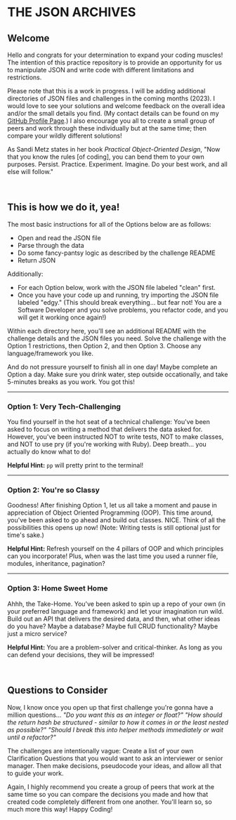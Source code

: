 # THE JSON ARCHIVES

## Welcome 
Hello and congrats for your determination to expand your coding muscles! The intention of this practice repository is to provide an opportunity for us to manipulate JSON and write code with different limitations and restrictions. 

Please note that this is a work in progress. I will be adding additional directories of JSON files and challenges in the coming months (2023). I would love to see your solutions and welcome feedback on the overall idea and/or the small details you find. (My contact details can be found on my [GitHub Profile Page](https://github.com/MelTravelz).) I also encourage you all to create a small group of peers and work through these individually but at the same time; then compare your wildly different solutions!

As Sandi Metz states in her book *Practical Object-Oriented Design*, "Now that you know the rules [of coding], you can bend them to your own purposes. Persist. Practice. Experiment. Imagine. Do your best work, and all else will follow."

<br>

## This is how we do it, yea!

The most basic instructions for all of the Options below are as follows: 
- Open and read the JSON file
- Parse through the data
- Do some fancy-pantsy logic as described by the challenge README
- Return JSON

Additionally:
- For each Option below, work with the JSON file labeled "clean" first.
- Once you have your code up and running, try importing the JSON file labeled "edgy." (This should break everything... but fear not! You are a Software Developer and you solve problems, you refactor code, and you will get it working once again!)

Within each directory here, you'll see an additional README with the challenge details and the JSON files you need. Solve the challenge with the Option 1 restrictions, then Option 2, and then Option 3. Choose any language/framework you like.

And do not pressure yourself to finish all in one day! Maybe complete an Option a day. Make sure you drink water, step outside occationally, and take 5-minutes breaks as you work. You got this!

---

### Option 1: Very Tech-Challenging
You find yourself in the hot seat of a technical challenge: You've been asked to focus on writing a method that delivers the data asked for. However, you've been instructed NOT to write tests, NOT to make classes, and NOT to use pry (if you're working with Ruby). Deep breath... you actually do know what to do!

**Helpful Hint:** `pp` will pretty print to the terminal!

---

### Option 2: You're so Classy
Goodness! After finishing Option 1, let us all take a moment and pause in appreciation of Object Oriented Programming (OOP). This time around, you've been asked to go ahead and build out classes. NICE. Think of all the possibilities this opens up now! (Note: Writing tests is still optional just for time's sake.)

**Helpful Hint:** Refresh yourself on the 4 pillars of OOP and which principles can you incorporate! Plus, when was the last time you used a runner file, modules, inheritance, pagination?

---

### Option 3: Home Sweet Home
Ahhh, the Take-Home. You've been asked to spin up a repo of your own (in your preferred language and framework) and let your imagination run wild. Build out an API that delivers the desired data, and then, what other ideas do you have? Maybe a database? Maybe full CRUD functionality? Maybe just a micro service?

**Helpful Hint:** You are a problem-solver and critical-thinker. As long as you can defend your decisions, they will be impressed!

<br>

## Questions to Consider
Now, I know once you open up that first challenge you're gonna have a million questions... *"Do you want this as an integer or float?" "How should the return hash be structured - similar to how it comes in or the least nested as possible?" "Should I break this into helper methods immediately or wait until a refactor?"* 

The challenges are intentionally vague: Create a list of your own Clarification Questions that you would want to ask an interviewer or senior manager. Then make decisions, pseudocode your ideas, and allow all that to guide your work.

Again, I highly recommend you create a group of peers that work at the same time so you can compare the decisions you made and how that created code completely different from one another. You'll learn so, so much more this way! Happy Coding!

